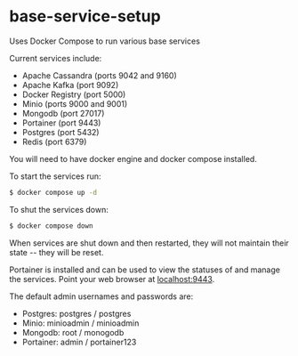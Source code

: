 # base-service-setup
Uses Docker Compose to run various base services

Current services include:

* Apache Cassandra (ports 9042 and 9160)
* Apache Kafka (port 9092)
* Docker Registry (port 5000)
* Minio (ports 9000 and 9001)
* Mongodb (port 27017)
* Portainer (port 9443)
* Postgres (port 5432)
* Redis (port 6379)

You will need to have docker engine and docker compose installed.

To start the services run:

```bash
$ docker compose up -d
```

To shut the services down:

```bash
$ docker compose down
```

When services are shut down and then restarted, they will not maintain their state -- they will be reset.

Portainer is installed and can be used to view the statuses of and manage the services.  Point your web browser at [localhost:9443](https://localhost:9443).

The default admin usernames and passwords are:

- Postgres: postgres / postgres
- Minio: minioadmin / minioadmin
- Mongodb: root / monogodb
- Portainer: admin / portainer123
